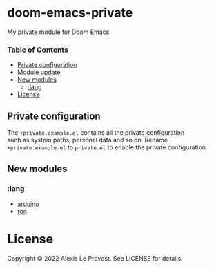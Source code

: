 # doom-emacs-private
My private module for Doom Emacs.

### Table of Contents
* [Private configuration](#private-configuration)
* [Module update](#module-update)
* [New modules](#new-modules)
  * [:lang](#lang)
* [License](#license)

## Private configuration
The `+private.example.el` contains all the private configuration  
such as system paths, personal data and so on.
Rename `+private.example.el` to `private.el` to enable the private configuration.

## New modules
### :lang
* [arduino](modules/lang/arduino/README.md)
* [ron](modules/lang/ron/README.md)

# License
Copyright © 2022 Alexis Le Provost. See LICENSE for details.
